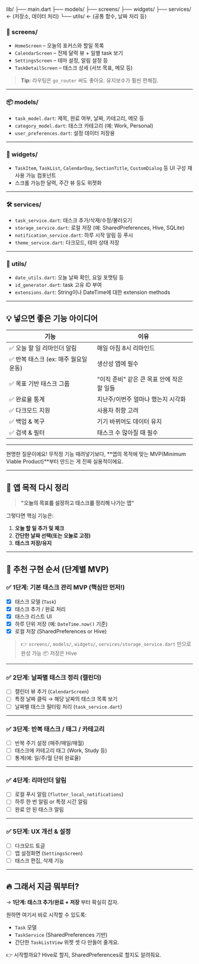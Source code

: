 lib/
├── main.dart
├── models/
├── screens/
├── widgets/
├── services/   ← (저장소, 데이터 처리)
└── utils/      ← (공통 함수, 날짜 처리 등)


### 📱 screens/

* `HomeScreen` – 오늘의 포커스와 할일 목록
* `CalendarScreen` – 전체 달력 뷰 + 일별 task 보기
* `SettingsScreen` – 테마 설정, 알림 설정 등
* `TaskDetailScreen` – 태스크 상세 (서브 목표, 메모 등)

> **Tip:** 라우팅은 `go_router` 써도 좋아요. 유지보수가 훨씬 편해짐.

---

### 📦 models/

* `task_model.dart`: 제목, 완료 여부, 날짜, 카테고리, 메모 등
* `category_model.dart`: 태스크 카테고리 (예: Work, Personal)
* `user_preferences.dart`: 설정 데이터 저장용

---

### 🧱 widgets/

* `TaskItem`, `TaskList`, `CalendarDay`, `SectionTitle`, `CustomDialog` 등 UI 구성 재사용 가능 컴포넌트
* 스크롤 가능한 달력, 주간 뷰 등도 위젯화

---

### 🛠 services/

* `task_service.dart`: 태스크 추가/삭제/수정/불러오기
* `storage_service.dart`: 로컬 저장 (예: SharedPreferences, Hive, SQLite)
* `notification_service.dart`: 하루 시작 알림 등 푸시
* `theme_service.dart`: 다크모드, 테마 상태 저장

---

### 🧮 utils/

* `date_utils.dart`: 오늘 날짜 확인, 요일 포맷팅 등
* `id_generator.dart`: task 고유 ID 부여
* `extensions.dart`: String이나 DateTime에 대한 extension methods

---

## 💡 넣으면 좋은 기능 아이디어

| 기능                       | 이유                         |
| ------------------------ | -------------------------- |
| ✅ 오늘 할 일 리마인더 알림         | 매일 아침 8시 리마인드              |
| ✅ 반복 태스크 (ex: 매주 월요일 운동) | 생산성 앱에 필수                  |
| ✅ 목표 기반 태스크 그룹           | "이직 준비" 같은 큰 목표 안에 작은 할 일들 |
| ✅ 완료율 통계                 | 지난주/이번주 얼마나 했는지 시각화        |
| ✅ 다크모드 지원                | 사용자 취향 고려                  |
| ✅ 백업 & 복구                | 기기 바뀌어도 데이터 유지             |
| ✅ 검색 & 필터                | 태스크 수 많아질 때 필수             |

---

현명한 질문이에요! 무작정 기능 때려넣기보다, \*\*앱의 목적에 맞는 MVP(Minimum Viable Product)\*\*부터 만드는 게 진짜 실용적이에요.

---

## 🎯 앱 목적 다시 정리

> **"오늘의 목표를 설정하고 태스크를 정리해 나가는 앱"**

그렇다면 핵심 기능은:

1. **오늘 할 일 추가 및 체크**
2. **간단한 날짜 선택(또는 오늘로 고정)**
3. **태스크 저장/유지**

---

## 🚀 추천 구현 순서 (단계별 MVP)

### ✅ 1단계: 기본 태스크 관리 MVP (핵심만 먼저!)

* [x] 태스크 모델 (`Task`)
* [x] 태스크 추가 / 완료 처리
* [x] 태스크 리스트 UI
* [x] 하루 단위 저장 (예: `DateTime.now()` 기준)
* [x] 로컬 저장 (SharedPreferences or Hive)

> 👉 `screens/`, `models/`, `widgets/`, `services/storage_service.dart` 만으로 완성 가능
> 📦 저장은 Hive 

---

### ✅ 2단계: 날짜별 태스크 정리 (캘린더)

* [ ] 캘린더 뷰 추가 (`CalendarScreen`)
* [ ] 특정 날짜 클릭 → 해당 날짜의 태스크 목록 보기
* [ ] 날짜별 태스크 필터링 처리 (`task_service.dart`)

---

### ✅ 3단계: 반복 태스크 / 태그 / 카테고리

* [ ] 반복 주기 설정 (매주/매일/매월)
* [ ] 태스크에 카테고리 태그 (Work, Study 등)
* [ ] 통계(예: 일/주/월 단위 완료율)

---

### ✅ 4단계: 리마인더 알림

* [ ] 로컬 푸시 알림 (`flutter_local_notifications`)
* [ ] 하루 한 번 알림 or 특정 시간 알림
* [ ] 완료 안 된 태스크 알림

---

### ✅ 5단계: UX 개선 & 설정

* [ ] 다크모드 토글
* [ ] 앱 설정화면 (`SettingsScreen`)
* [ ] 태스크 편집, 삭제 기능

---

## 🔥 그래서 지금 뭐부터?

→ **1단계: 태스크 추가/완료 + 저장** 부터 확실히 잡자.

원하면 여기서 바로 시작할 수 있도록:

* `Task` 모델
* `TaskService` (SharedPreferences 기반)
* 간단한 `TaskListView` 위젯
  셋 다 만들어 줄게요.

👉 시작할까요? Hive로 할지, SharedPreferences로 할지도 알려줘요.

